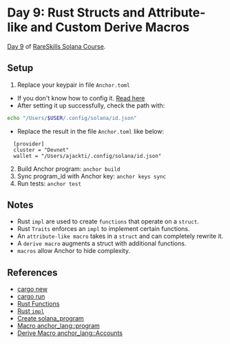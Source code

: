 # Day 9: Rust Structs and Attribute-like and Custom Derive Macros

[Day 9](https://www.rareskills.io/post/rust-attribute-derive-macro) of [RareSkills Solana Course](https://www.rareskills.io/solana-tutorial).

## Setup

1. Replace your keypair in file `Anchor.toml`

- If you don't know how to config it. [Read here](https://solana.com/developers/guides/getstarted/setup-local-development)
- After setting it up successfully, check the path with:

```bash
echo "/Users/$USER/.config/solana/id.json"
```

- Replace the result in the file `Anchor.toml` like below:

```
  [provider]
  cluster = "Devnet"
  wallet = "/Users/ajackti/.config/solana/id.json"
```

2. Build Anchor program: `anchor build`
3. Sync program_id with Anchor key: `anchor keys sync`
4. Run tests: `anchor test`

## Notes

- Rust `impl` are used to create `functions` that operate on a `struct`.
- Rust `Traits` enforces an `impl` to implement certain functions.
- An `attribute-like macro` takes in a `struct` and can completely rewrite it.
- A `derive macro` augments a struct with additional functions.
- `macros` allow Anchor to hide complexity.

## References

- [cargo new](https://doc.rust-lang.org/cargo/commands/cargo-new.html)
- [cargo run](https://doc.rust-lang.org/cargo/commands/cargo-run.html)
- [Rust Functions](https://doc.rust-lang.org/book/ch03-03-how-functions-work.html)
- [Rust `impl`](https://doc.rust-lang.org/std/keyword.impl.html)
- [Create solana_program](https://docs.rs/solana-program/latest/solana_program/)
- [Macro anchor_lang::program](https://docs.rs/anchor-lang/latest/anchor_lang/attr.program.html)
- [Derive Macro anchor_lang::Accounts](https://docs.rs/anchor-lang/latest/anchor_lang/derive.Accounts.html)
